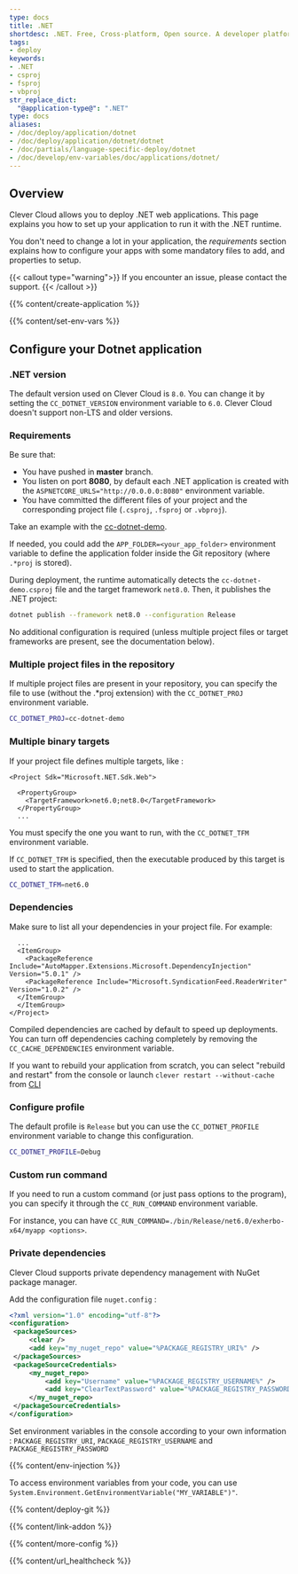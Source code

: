 ```yaml
---
type: docs
title: .NET
shortdesc: .NET. Free, Cross-platform, Open source. A developer platform for building all your apps.
tags:
- deploy
keywords:
- .NET
- csproj
- fsproj
- vbproj
str_replace_dict:
  "@application-type@": ".NET"
type: docs
aliases:
- /doc/deploy/application/dotnet
- /doc/deploy/application/dotnet/dotnet
- /doc/partials/language-specific-deploy/dotnet
- /doc/develop/env-variables/doc/applications/dotnet/
---
```


## Overview

Clever Cloud allows you to deploy .NET web applications. This page explains you how to set up your application to run it with the .NET runtime.

You don't need to change a lot in your application, the *requirements* section explains how to configure your apps with some mandatory files to add, and properties to setup.

{{< callout type="warning">}}
  If you encounter an issue, please contact the support.
{{< /callout >}}

{{% content/create-application %}}

{{% content/set-env-vars %}}

## Configure your Dotnet application

### .NET version

The default version used on Clever Cloud is `8.0`. You can change it by setting the `CC_DOTNET_VERSION` environment variable to `6.0`. Clever Cloud doesn't support non-LTS and older versions.

### Requirements

Be sure that:

* You have pushed in **master** branch.
* You listen on port **8080**, by default each .NET application is created with the `ASPNETCORE_URLS="http://0.0.0.0:8080"` environment variable.
* You have committed the different files of your project and the corresponding project file (`.csproj`, `.fsproj` or `.vbproj`).

Take an example with the [cc-dotnet-demo](https://github.com/CleverCloud/cc-dotnet-demo).

If needed, you could add the `APP_FOLDER=<your_app_folder>` environment variable to define the application folder inside the Git repository (where `.*proj` is stored).

During deployment, the runtime automatically detects the `cc-dotnet-demo.csproj` file and the target framework `net8.0`. Then, it publishes the .NET project:

```bash
dotnet publish --framework net8.0 --configuration Release
```

No additional configuration is required (unless multiple project files or target frameworks are present, see the documentation below).

### Multiple project files in the repository

If multiple project files are present in your repository, you can specify the file to use (without the .*proj extension) with the `CC_DOTNET_PROJ` environment variable.

```bash
CC_DOTNET_PROJ=cc-dotnet-demo
```

### Multiple binary targets

If your project file defines multiple targets, like :

```xml{linenos=table}
<Project Sdk="Microsoft.NET.Sdk.Web">

  <PropertyGroup>
    <TargetFramework>net6.0;net8.0</TargetFramework>
  </PropertyGroup>
  ...
```

You must specify the one you want to run, with the `CC_DOTNET_TFM` environment variable.

If `CC_DOTNET_TFM` is specified, then the executable produced by this target is used to start the application.

```bash
CC_DOTNET_TFM=net6.0
```

### Dependencies

Make sure to list all your dependencies in your project file. For example:

```xml{linenos=table}
  ...
  <ItemGroup>
    <PackageReference Include="AutoMapper.Extensions.Microsoft.DependencyInjection" Version="5.0.1" />
    <PackageReference Include="Microsoft.SyndicationFeed.ReaderWriter" Version="1.0.2" />
  </ItemGroup>
  </ItemGroup>
</Project>
```

Compiled dependencies are cached by default to speed up deployments. You can turn off dependencies caching completely by removing the `CC_CACHE_DEPENDENCIES` environment variable.

If you want to rebuild your application from scratch, you can select "rebuild and restart" from the console or launch `clever restart --without-cache` from [CLI](https://github.com/CleverCloud/clever-tools)

### Configure profile

The default profile is `Release` but you can use the `CC_DOTNET_PROFILE` environment variable to change this configuration.

```bash
CC_DOTNET_PROFILE=Debug
```

### Custom run command

If you need to run a custom command (or just pass options to the program), you can specify it through the `CC_RUN_COMMAND` environment variable.

For instance, you can have `CC_RUN_COMMAND=./bin/Release/net6.0/exherbo-x64/myapp <options>`.

### Private dependencies

Clever Cloud supports private dependency management with NuGet package manager.

Add the configuration file `nuget.config` :

```xml
<?xml version="1.0" encoding="utf-8"?>
<configuration>
 <packageSources>
     <clear />
     <add key="my_nuget_repo" value="%PACKAGE_REGISTRY_URI%" />
 </packageSources>
 <packageSourceCredentials>
     <my_nuget_repo>
         <add key="Username" value="%PACKAGE_REGISTRY_USERNAME%" />
         <add key="ClearTextPassword" value="%PACKAGE_REGISTRY_PASSWORD%" />
     </my_nuget_repo>
 </packageSourceCredentials>
</configuration>
```

Set environment variables in the console according to your own information : `PACKAGE_REGISTRY_URI`, `PACKAGE_REGISTRY_USERNAME` and `PACKAGE_REGISTRY_PASSWORD`

{{% content/env-injection %}}

To access environment variables from your code, you can use `System.Environment.GetEnvironmentVariable("MY_VARIABLE")"`.

{{% content/deploy-git %}}

{{% content/link-addon %}}

{{% content/more-config %}}

{{% content/url_healthcheck %}}

